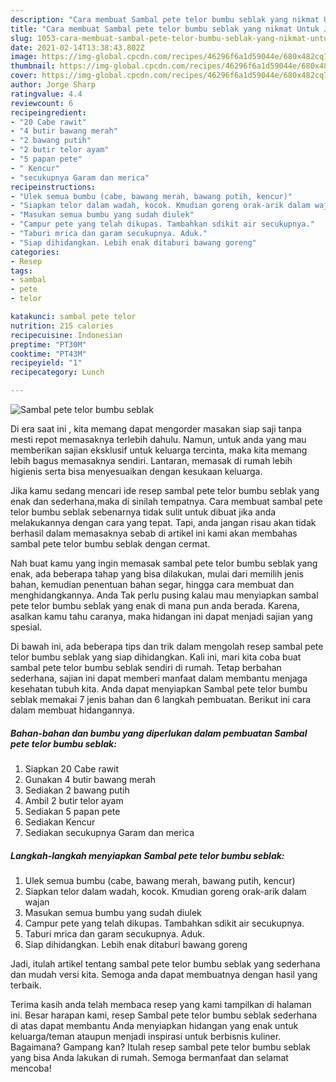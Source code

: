 ```yaml
---
description: "Cara membuat Sambal pete telor bumbu seblak yang nikmat Untuk Jualan"
title: "Cara membuat Sambal pete telor bumbu seblak yang nikmat Untuk Jualan"
slug: 1053-cara-membuat-sambal-pete-telor-bumbu-seblak-yang-nikmat-untuk-jualan
date: 2021-02-14T13:38:43.802Z
image: https://img-global.cpcdn.com/recipes/46296f6a1d59044e/680x482cq70/sambal-pete-telor-bumbu-seblak-foto-resep-utama.jpg
thumbnail: https://img-global.cpcdn.com/recipes/46296f6a1d59044e/680x482cq70/sambal-pete-telor-bumbu-seblak-foto-resep-utama.jpg
cover: https://img-global.cpcdn.com/recipes/46296f6a1d59044e/680x482cq70/sambal-pete-telor-bumbu-seblak-foto-resep-utama.jpg
author: Jorge Sharp
ratingvalue: 4.4
reviewcount: 6
recipeingredient:
- "20 Cabe rawit"
- "4 butir bawang merah"
- "2 bawang putih"
- "2 butir telor ayam"
- "5 papan pete"
- " Kencur"
- "secukupnya Garam dan merica"
recipeinstructions:
- "Ulek semua bumbu (cabe, bawang merah, bawang putih, kencur)"
- "Siapkan telor dalam wadah, kocok. Kmudian goreng orak-arik dalam wajan"
- "Masukan semua bumbu yang sudah diulek"
- "Campur pete yang telah dikupas. Tambahkan sdikit air secukupnya."
- "Taburi mrica dan garam secukupnya. Aduk."
- "Siap dihidangkan. Lebih enak ditaburi bawang goreng"
categories:
- Resep
tags:
- sambal
- pete
- telor

katakunci: sambal pete telor 
nutrition: 215 calories
recipecuisine: Indonesian
preptime: "PT30M"
cooktime: "PT43M"
recipeyield: "1"
recipecategory: Lunch

---
```



![Sambal pete telor bumbu seblak](https://img-global.cpcdn.com/recipes/46296f6a1d59044e/680x482cq70/sambal-pete-telor-bumbu-seblak-foto-resep-utama.jpg)

Di era  saat ini , kita memang dapat mengorder masakan siap saji tanpa mesti repot memasaknya terlebih dahulu. Namun, untuk anda yang mau memberikan sajian eksklusif untuk keluarga tercinta, maka kita memang lebih bagus memasaknya sendiri. Lantaran, memasak di rumah lebih higienis serta bisa menyesuaikan dengan kesukaan keluarga.

Jika kamu sedang mencari ide resep sambal pete telor bumbu seblak yang enak dan sederhana,maka di sinilah tempatnya. Cara membuat sambal pete telor bumbu seblak  sebenarnya tidak sulit untuk dibuat jika anda melakukannya dengan cara yang tepat. Tapi, anda jangan risau akan tidak berhasil dalam memasaknya 
sebab di artikel ini kami akan membahas sambal pete telor bumbu seblak dengan cermat.  



Nah buat kamu yang ingin memasak sambal pete telor bumbu seblak yang enak, ada beberapa tahap yang bisa dilakukan, mulai dari memilih jenis bahan, kemudian penentuan bahan segar, hingga cara membuat dan menghidangkannya. Anda Tak perlu pusing kalau mau menyiapkan sambal pete telor bumbu seblak yang enak di mana pun anda berada. Karena, asalkan kamu  tahu caranya, maka hidangan ini dapat menjadi sajian yang spesial.

Di bawah ini, ada beberapa tips dan trik dalam mengolah resep sambal pete telor bumbu seblak yang siap dihidangkan. Kali ini, mari kita coba buat sambal pete telor bumbu seblak sendiri di rumah. Tetap berbahan sederhana, sajian ini dapat memberi manfaat dalam membantu menjaga kesehatan tubuh kita. Anda dapat menyiapkan Sambal pete telor bumbu seblak memakai 7 jenis bahan dan 6 langkah pembuatan. Berikut ini cara dalam membuat hidangannya.

<!--inarticleads1-->

##### Bahan-bahan dan bumbu yang diperlukan dalam pembuatan Sambal pete telor bumbu seblak:

1. Siapkan 20 Cabe rawit
1. Gunakan 4 butir bawang merah
1. Sediakan 2 bawang putih
1. Ambil 2 butir telor ayam
1. Sediakan 5 papan pete
1. Sediakan  Kencur
1. Sediakan secukupnya Garam dan merica




<!--inarticleads2-->

##### Langkah-langkah menyiapkan Sambal pete telor bumbu seblak:

1. Ulek semua bumbu (cabe, bawang merah, bawang putih, kencur)
1. Siapkan telor dalam wadah, kocok. Kmudian goreng orak-arik dalam wajan
1. Masukan semua bumbu yang sudah diulek
1. Campur pete yang telah dikupas. Tambahkan sdikit air secukupnya.
1. Taburi mrica dan garam secukupnya. Aduk.
1. Siap dihidangkan. Lebih enak ditaburi bawang goreng




Jadi, itulah artikel tentang  sambal pete telor bumbu seblak  yang sederhana dan mudah versi kita. Semoga anda dapat membuatnya dengan hasil yang terbaik. 

Terima kasih anda telah membaca resep yang kami tampilkan di halaman ini. Besar harapan kami, resep  Sambal pete telor bumbu seblak sederhana di atas dapat membantu Anda menyiapkan hidangan yang enak untuk keluarga/teman ataupun menjadi inspirasi untuk berbisnis kuliner. Bagaimana? Gampang kan? Itulah resep sambal pete telor bumbu seblak yang bisa Anda lakukan di rumah. Semoga bermanfaat dan selamat mencoba!

